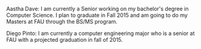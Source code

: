 Aastha Dave: I am currently a Senior working on my bachelor's degree in Computer Science. I plan to graduate in Fall 2015 and am going to do my Masters at FAU through the BS/MS program. 

Diego Pinto: I am currently a computer engineering major who is a senior at FAU with a projected graduation in fall of 2015.
